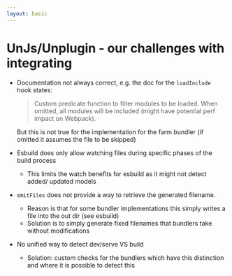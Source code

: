 ```yaml
---
layout: basic
---
```


<h1>
    <simple-icons:unjs class="baseColor mr-2" />UnJs/Unplugin - our challenges with integrating
</h1>

<v-clicks :depth="2">

- <ant-design-frown-filled class="text-red-400" /> Documentation not always correct, e.g. the doc for the `loadInclude` hook states:

  > Custom predicate function to filter modules to be loaded. When omitted, all modules will be included (might have potential perf impact on Webpack).

  But this is not true for the implementation for the farm bundler (if omitted it assumes the file to be skipped)

- <ant-design-frown-filled class="text-red-400" /> Esbuild does only allow watching files during specific phases of the build process

  - This limits the watch benefits for esbuild as it might not detect added/ updated models

- <ant-design-frown-filled class="text-red-400" /> `emitFiles` does not provide a way to retrieve the generated filename.

  - Reason is that for some bundler implementations this simply writes a file into the out dir (see esbuild)
  - Solution is to simply generate fixed filenames that bundlers take without modifications

- <ant-design-frown-filled class="text-red-400" /> No unified way to detect dev/serve VS build
  - Solution: custom checks for the bundlers which have this distinction and where it is possible to detect this

</v-clicks>
